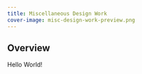 ```yaml
---
title: Miscellaneous Design Work
cover-image: misc-design-work-preview.png
---
```

## Overview

Hello World!